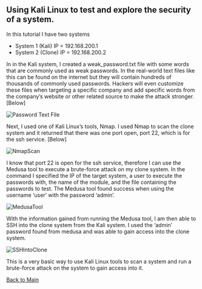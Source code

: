 ## Using Kali Linux to test and explore the security of a system.

In this tutorial I have two systems
 - System 1 (Kali) IP = 192.168.200.1
 - System 2 (Clone) IP = 192.168.200.2

 In in the Kali system, I created a weak_password.txt file with some words that are commonly used as weak passwords. In the real-world text files like this can be found on the internet but they will contain hundreds of thousands of commonly used passwords. Hackers will even customize these files when targeting a specific company and add specific words from the company’s website or other related source to make the attack stronger. [Below]

![Password Text File](https://user-images.githubusercontent.com/60529599/205744565-e9b285a2-af52-4ced-9899-42f0cb227e4d.png)

 Next, I used one of Kali Linux’s tools, Nmap. I used Nmap to scan the clone system and it returned that there was one port open, port 22, which is for the ssh service. [Below]

![NmapScan](https://user-images.githubusercontent.com/60529599/205745555-3871d195-960b-471c-8d76-59019aa9aeb0.png)

 I know that port 22 is open for the ssh service, therefore I can use the Medusa tool to execute a brute-force attack on my clone system. In the command I specified the IP of the target system, a user to execute the passwords with, the name of the module, and the file containing the passwords to test. The Medusa tool found success when using the username ‘user’ with the password ‘admin’. 

![MedusaTool](https://user-images.githubusercontent.com/60529599/205746317-a8ad5333-9903-4101-90c6-31f29312c39c.png)

 With the information gained from running the Medusa tool, I am then able to SSH into the clone system from the Kali system. I used the ‘admin’ password found from medusa and was able to gain access into the clone system.

![SSHIntoClone](https://user-images.githubusercontent.com/60529599/205746559-f8453d54-65c3-4833-a3e3-ef07e09cf87b.png)

This is a very basic way to use Kali Linux tools to scan a system and run a brute-force attack on the system to gain access into it.

[Back to Main](README.md)
